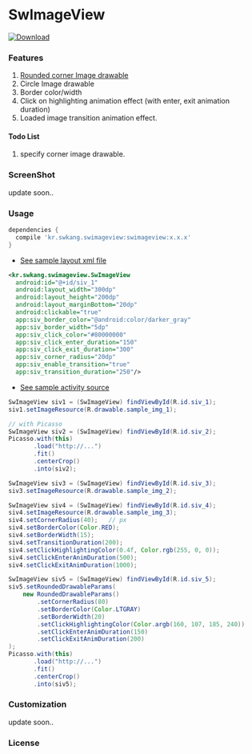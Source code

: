 # SwImageView  

[ ![Download](https://api.bintray.com/packages/burkdog/maven/swimageview/images/download.svg) ](https://bintray.com/burkdog/maven/swimageview/_latestVersion)
  
### Features
1. [Rounded corner Image drawable](https://github.com/vinc3m1/RoundedImageView/blob/master/roundedimageview/src/main/java/com/makeramen/roundedimageview/RoundedDrawable.java)
2. Circle Image drawable
3. Border color/width 
4. Click on highlighting animation effect (with enter, exit animation duration)
5. Loaded image transition animation effect. 

#### Todo List
1. specify corner image drawable. 

### ScreenShot
 update soon..  

### Usage
```gradle
dependencies {
  compile 'kr.swkang.swimageview:swimageview:x.x.x'  
}
```
- [See sample layout xml file](https://github.com/ksu3101/SwImageView/blob/master/app/src/main/res/layout/activity_sample.xml)
```xml
<kr.swkang.swimageview.SwImageView
  android:id="@+id/siv_1"
  android:layout_width="300dp"
  android:layout_height="200dp"
  android:layout_marginBottom="20dp"
  android:clickable="true"
  app:siv_border_color="@android:color/darker_gray"
  app:siv_border_width="5dp"
  app:siv_click_color="#80000000"
  app:siv_click_enter_duration="150"
  app:siv_click_exit_duration="300"
  app:siv_corner_radius="20dp"
  app:siv_enable_transition="true"
  app:siv_transition_duration="250"/>
```
- [See sample activity source](https://github.com/ksu3101/SwImageView/blob/master/app/src/main/java/kr/swkang/sampleswimageview/SampleActivity.java)
```java
SwImageView siv1 = (SwImageView) findViewById(R.id.siv_1);
siv1.setImageResource(R.drawable.sample_img_1);

// with Picasso
SwImageView siv2 = (SwImageView) findViewById(R.id.siv_2);
Picasso.with(this)
       .load("http://...")
       .fit()
       .centerCrop()
       .into(siv2);

SwImageView siv3 = (SwImageView) findViewById(R.id.siv_3);
siv3.setImageResource(R.drawable.sample_img_2);

SwImageView siv4 = (SwImageView) findViewById(R.id.siv_4);
siv4.setImageResource(R.drawable.sample_img_3);
siv4.setCornerRadius(40);   // px
siv4.setBorderColor(Color.RED);
siv4.setBorderWidth(15);
siv4.setTransitionDuration(200);
siv4.setClickHighlightingColor(0.4f, Color.rgb(255, 0, 0));
siv4.setClickEnterAnimDuration(500);
siv4.setClickExitAnimDuration(1000);

SwImageView siv5 = (SwImageView) findViewById(R.id.siv_5);
siv5.setRoundedDrawableParams(
    new RoundedDrawableParams()
        .setCornerRadius(80)
        .setBorderColor(Color.LTGRAY)
        .setBorderWidth(20)
        .setClickHighlightingColor(Color.argb(160, 107, 185, 240))
        .setClickEnterAnimDuration(150)
        .setClickExitAnimDuration(200)
);
Picasso.with(this)
       .load("http://...")
       .fit()
       .centerCrop()
       .into(siv5);
```

### Customization
 update soon..  

### License 

